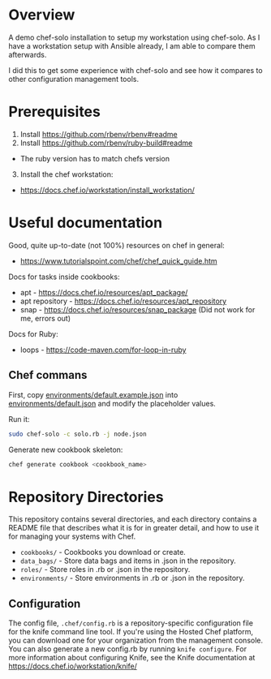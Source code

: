 # Overview

A demo chef-solo installation to setup my workstation using chef-solo.
As I have a workstation setup with Ansible already, I am able to compare them afterwards.

I did this to get some experience with chef-solo and see how it compares to other configuration management tools.

# Prerequisites

1. Install https://github.com/rbenv/rbenv#readme
2. Install https://github.com/rbenv/ruby-build#readme
  - The ruby version has to match chefs version
3. Install the chef workstation:
- https://docs.chef.io/workstation/install_workstation/

# Useful documentation

Good, quite up-to-date (not 100%) resources on chef in general:
- https://www.tutorialspoint.com/chef/chef_quick_guide.htm

Docs for tasks inside cookbooks:
- apt - https://docs.chef.io/resources/apt_package/
- apt repository - https://docs.chef.io/resources/apt_repository
- snap - https://docs.chef.io/resources/snap_package (Did not work for me, errors out)

Docs for Ruby:
- loops - https://code-maven.com/for-loop-in-ruby

## Chef commans

First, copy [environments/default.example.json](environments/default.example.json) into [environments/default.json](environments/default.json) and modify the placeholder values.

Run it:
```bash
sudo chef-solo -c solo.rb -j node.json
```

Generate new cookbook skeleton:
```bash
chef generate cookbook <cookbook_name>
```

# Repository Directories

This repository contains several directories, and each directory contains a README file that describes what it is for in greater detail, and how to use it for managing your systems with Chef.

- `cookbooks/` - Cookbooks you download or create.
- `data_bags/` - Store data bags and items in .json in the repository.
- `roles/` - Store roles in .rb or .json in the repository.
- `environments/` - Store environments in .rb or .json in the repository.

## Configuration

The config file, `.chef/config.rb` is a repository-specific configuration file for the knife command line tool. If you're using the Hosted Chef platform, you can download one for your organization from the management console. You can also generate a new config.rb by running `knife configure`. For more information about configuring Knife, see the Knife documentation at https://docs.chef.io/workstation/knife/
